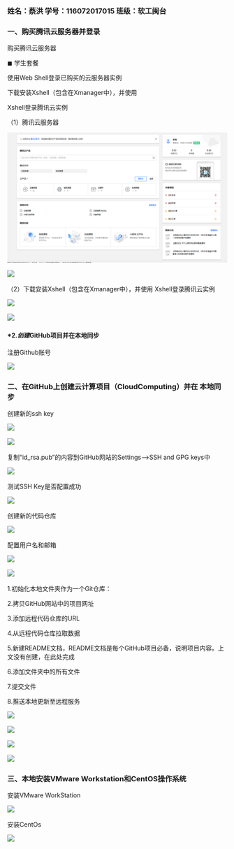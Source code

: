 ###   姓名：蔡洪                      学号：116072017015        班级：软工闽台      

### 一、购买腾讯云服务器并登录

   购买腾讯云服务器 

◼ 学生套餐

使用Web Shell登录已购买的云服务器实例

下载安装Xshell（包含在Xmanager中），并使用 

Xshell登录腾讯云实例

（1）腾讯云服务器

![](../image/1.png)



![](D:/yun/image/2.png)

（2）下载安装Xshell（包含在Xmanager中），并使用 Xshell登录腾讯云实例

![](D:/yun/image/3.png)

![](D:/yun/image/4.png)

#### *2.*创建*GitHub项目并在本地同步

注册Github账号

![](D:/yun/image/5.jpg)

### 二、在GitHub上创建云计算项目（CloudComputing）并在 本地同步

  创建新的ssh key

![](D:/yun/image/7.png)

![](D:/yun/image/6.png)

复制“id_rsa.pub”的内容到GitHub网站的Settings–>SSH and GPG keys中

![](D:/yun/image/8.png)

测试SSH Key是否配置成功

![](D:/yun/image/9.png)

创建新的代码仓库

![](D:/yun/image/16.png)

配置用户名和邮箱

![](D:/yun/image/10.png)

![](D:/yun/image/11.png)

1.初始化本地文件夹作为一个Git仓库：

2.拷贝GitHub网站中的项目网址

3.添加远程代码仓库的URL

4.从远程代码仓库拉取数据

5.新建README文档，README文档是每个GitHub项目必备，说明项目内容。上文没有创建，在此处完成

6.添加文件夹中的所有文件

7.提交文件

8.推送本地更新至远程服务

![](D:/yun/image/15.png)

![](D:/yun/image/12.png)

![](D:/yun/image/13.png)

![](D:/yun/image/14.png)

### 三、本地安装VMware Workstation和CentOS操作系统

安装VMware WorkStation

![](D:/yun/image/17.png)

安装CentOs

![](D:/yun/image/18.png)